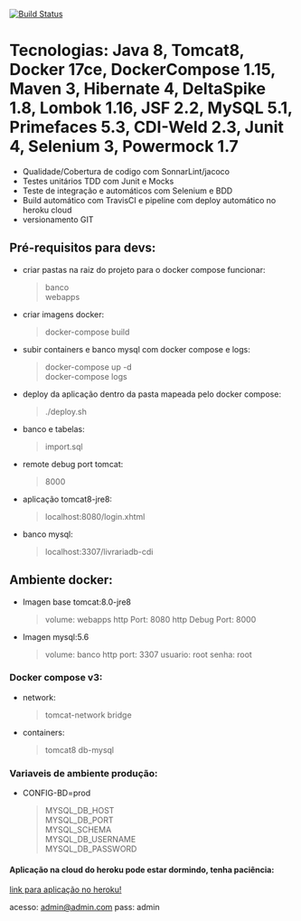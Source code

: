 [![Build Status](https://travis-ci.org/rfaguiar/cdi-deltaspike-lombok.svg?branch=master)](https://travis-ci.org/rfaguiar/cdi-deltaspike-lombok)
# Tecnologias: Java 8, Tomcat8, Docker 17ce, DockerCompose 1.15, Maven 3, Hibernate 4, DeltaSpike 1.8, Lombok 1.16, JSF 2.2, MySQL 5.1, Primefaces 5.3, CDI-Weld 2.3, Junit 4, Selenium 3, Powermock 1.7
* Qualidade/Cobertura de codigo com SonnarLint/jacoco
* Testes unitários TDD com Junit e Mocks
* Teste de integração e automáticos com Selenium e BDD
* Build automático com TravisCI e pipeline com deploy automático no heroku cloud
* versionamento GIT

## Pré-requisitos para devs:
* criar pastas na raiz do projeto para o docker compose funcionar:  
    > banco  
    > webapps  
* criar imagens docker:  
    > docker-compose build  
* subir containers e banco mysql com docker compose e logs:  
    > docker-compose up -d  
    > docker-compose logs  
* deploy da aplicação dentro da pasta mapeada pelo docker compose:  
    > ./deploy.sh  
* banco e tabelas:  
    > import.sql  
* remote debug port tomcat:  
    > 8000  
* aplicação tomcat8-jre8:  
    > localhost:8080/login.xhtml  
* banco mysql:  
    > localhost:3307/livrariadb-cdi  

## Ambiente docker:
* Imagen base tomcat:8.0-jre8
    > volume: webapps
    > http Port: 8080
    > http Debug Port: 8000
* Imagen mysql:5.6
    > volume: banco
    > http port: 3307
    > usuario: root
    > senha: root

### Docker compose v3:
* network:
    > tomcat-network
    > bridge
* containers:
    > tomcat8
    > db-mysql

### Variaveis de ambiente produção:
* CONFIG-BD=prod  
    > MYSQL_DB_HOST  
    > MYSQL_DB_PORT  
    > MYSQL_SCHEMA  
    > MYSQL_DB_USERNAME  
    > MYSQL_DB_PASSWORD  

#### Aplicação na cloud do heroku pode estar dormindo, tenha paciência:
[link para aplicação no heroku!](https://livraria-app1.herokuapp.com/login.xhtml)

acesso: admin@admin.com
pass: admin

